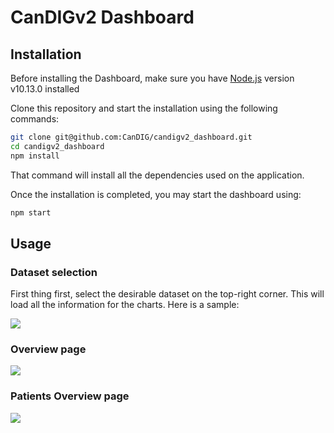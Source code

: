 # CanDIGv2 Dashboard

## Installation

Before installing the Dashboard, make sure you have [Node.js](https://nodejs.org/en/) version v10.13.0 installed

Clone this repository and start the installation using the following commands:
```bash
git clone git@github.com:CanDIG/candigv2_dashboard.git
cd candigv2_dashboard
npm install
```
That command will install all the dependencies used on the application.

Once the installation is completed, you may start the dashboard using:
```bash
npm start
```

## Usage

### Dataset selection

First thing first, select the desirable dataset on the top-right corner. This will load all the information for the charts. Here is a sample:

![](https://raw.githubusercontent.com/CanDIG/candigv2_dashboard/felipe_add_readme/docs/datasets_dropdown.png)

### Overview page

![](https://raw.githubusercontent.com/CanDIG/candigv2_dashboard/felipe_add_readme/docs/overview_page.png)


### Patients Overview page

![](https://raw.githubusercontent.com/CanDIG/candigv2_dashboard/felipe_add_readme/docs/patients_overview.png)
